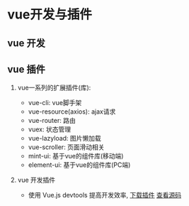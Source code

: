 # vue开发与插件
## vue 开发


## vue 插件

1. vue一系列的扩展插件(库):
    * vue-cli: vue脚手架
    * vue-resource(axios): ajax请求
    * vue-router: 路由
    * vuex: 状态管理
    * vue-lazyload: 图片懒加载
    * vue-scroller: 页面滑动相关
    * mint-ui: 基于vue的组件库(移动端)
    * element-ui: 基于vue的组件库(PC端)

2. vue 开发插件
    * 使用 Vue.js devtools 提高开发效率, [下载插件](https://huajiakeji.com/web-development/2019-09/2955/download.html) [查看源码](https://github.com/vuejs/vue-devtools)